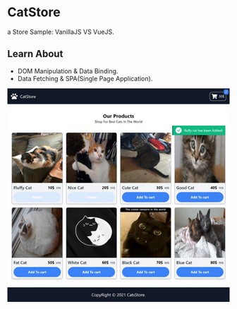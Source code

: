# CatStore

a Store Sample: VanillaJS VS VueJS.

## Learn About

- DOM Manipulation & Data Binding.
- Data Fetching & SPA(Single Page Application).

![screenshot image](screenshot.png)